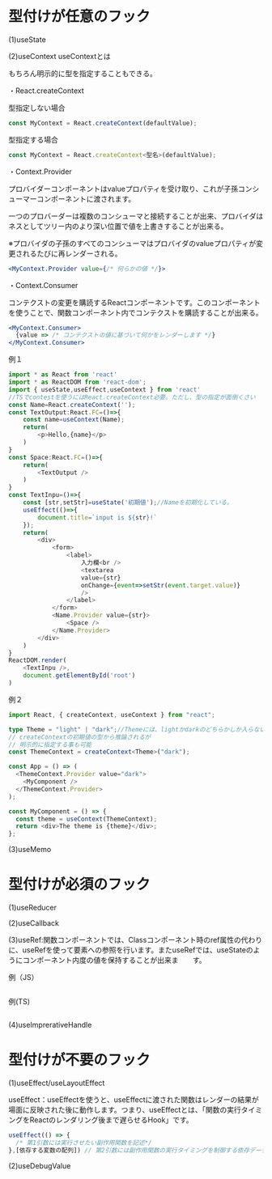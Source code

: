 # 型付けが任意のフック

(1)useState

(2)useContext
useContextとは

もちろん明示的に型を指定することもできる。

・React.createContext

型指定しない場合

```jsx
const MyContext = React.createContext(defaultValue);
```

型指定する場合

```jsx
const MyContext = React.createContext<型名>(defaultValue);
```


・Context.Provider

プロバイダーコンポーネントはvalueプロパティを受け取り、これが子孫コンシューマーコンポーネントに渡されます。

一つのプロバーダーは複数のコンシューマと接続することが出来、プロバイダはネスとしてツリー内のより深い位置で値を上書きすることが出来る。


※プロバイダの子孫のすべてのコンシューマはプロバイダのvalueプロパティが変更されるたびに再レンダーされる。

```jsx
<MyContext.Provider value={/* 何らかの値 */}>
```

・Context.Consumer

コンテクストの変更を購読するReactコンポーネントです。このコンポーネントを使うことで、関数コンポーネント内でコンテクストを購読することが出来る。


```jsx
<MyContext.Consumer>
  {value => /* コンテクストの値に基づいて何かをレンダーします */}
</MyContext.Consumer>
```

例１
```typescript
import * as React from 'react'
import * as ReactDOM from 'react-dom';
import { useState,useEffect,useContext } from 'react'
//TSでcontestを使うにはReact.createContext必要。ただし、型の指定が面倒くさい
const Name=React.createContext('');
const TextOutput:React.FC=()=>{
	const name=useContext(Name);
	return(
		<p>Hello,{name}</p>
	)
}
const Space:React.FC=()=>{
	return(
		<TextOutput />
	)
}
const TextInpu=()=>{
	const [str,setStr]=useState('初期値');//Nameを初期化している。
	useEffect(()=>{
		document.title=`input is ${str}!`
	});
	return(
		<div>
			<form>
				<label>
					入力欄<br />
					<textarea
					value={str}
					onChange={event=>setStr(event.target.value)}
					/>
				</label>
			</form>
			<Name.Provider value={str}>
				<Space />
			</Name.Provider>
		</div>
	)
}
ReactDOM.render(
	<TextInpu />,
	document.getElementById('root')
)
```
例２

```typescript
import React, { createContext, useContext } from "react";

type Theme = "light" | "dark";//Themeには、lightかdarkのどちらかしか入らない。
// createContextの初期値の型から推論されるが
// 明示的に指定する事も可能
const ThemeContext = createContext<Theme>("dark");

const App = () => (
  <ThemeContext.Provider value="dark">
    <MyComponent />
  </ThemeContext.Provider>
);

const MyComponent = () => {
  const theme = useContext(ThemeContext);
  return <div>The theme is {theme}</div>;
};
```

(3)useMemo

# 型付けが必須のフック

(1)useReducer

(2)useCallback

(3)useRef:関数コンポーネントでは、Classコンポーネント時のref属性の代わりに、useRefを使って要素への参照を行います。またuseRefでは、useStateのようにコンポーネント内度の値を保持することが出来ま　　す。

例（JS）
```javascript
```

例(TS)
```typescript
```

(4)useImprerativeHandle

# 型付けが不要のフック

(1)useEffect/useLayoutEffect

useEffect：useEffectを使うと、useEffectに渡された関数はレンダーの結果が場面に反映された後に動作します。つまり、useEffectとは、「関数の実行タイミングをReactのレンダリング後まで遅らせるHook」です。

```typescript
useEffect(() => {
  /* 第1引数には実行させたい副作用関数を記述*/
},[依存する変数の配列]) // 第2引数には副作用関数の実行タイミングを制御する依存データを記述
```


(2)useDebugValue
